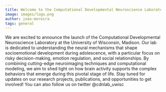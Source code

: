 ```yaml
---
title: Welcome to the Computational Developmental Neuroscience Laboratory
image: images/logo.png
author: joao-moreira
tags: general
---
```


We are excited to announce the launch of the Computational Developmental Neuroscience Laboratory at the University of Wisconsin, Madison. Our lab is dedicated to understanding the neural mechanisms that shape socioemotional development during adolescence, with a particular focus on risky decision-making, emotion regulation, and social relationships. By combining cutting-edge neuroimaging techniques and computational modeling, we aim to shed light on how brain activity supports the complex behaviors that emerge during this pivotal stage of life.
Stay tuned for updates on our research projects, publications, and opportunities to get involved! You can also follow us on twitter @cdnlab_uwisc

